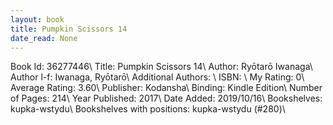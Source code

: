 ```yaml
---
layout: book
title: Pumpkin Scissors 14
date_read: None
---
```


Book Id: 36277446\ 
Title: Pumpkin Scissors 14\ 
Author: Ryōtarō Iwanaga\ 
Author l-f: Iwanaga, Ryōtarō\ 
Additional Authors: \ 
ISBN: \ 
My Rating: 0\ 
Average Rating: 3.60\ 
Publisher: Kodansha\ 
Binding: Kindle Edition\ 
Number of Pages: 214\ 
Year Published: 2017\ 
Date Added: 2019/10/16\ 
Bookshelves: kupka-wstydu\ 
Bookshelves with positions: kupka-wstydu (#280)\ 


